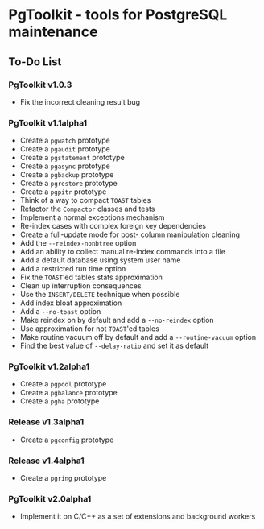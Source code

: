 # PgToolkit - tools for PostgreSQL maintenance

## To-Do List

### PgToolkit v1.0.3

- Fix the incorrect cleaning result bug

### PgToolkit v1.1alpha1

- Create a `pgwatch` prototype
- Create a `pgaudit` prototype
- Create a `pgstatement` prototype
- Create a `pgasync` prototype
- Create a `pgbackup` prototype
- Create a `pgrestore` prototype
- Create a `pgpitr` prototype
- Think of a way to compact `TOAST` tables
- Refactor the `Compactor` classes and tests
- Implement a normal exceptions mechanism
- Re-index cases with complex foreign key dependencies
- Create a full-update mode for post- column manipulation cleaning
- Add the `--reindex-nonbtree` option
- Add an ability to collect manual re-index commands into a file
- Add a default database using system user name
- Add a restricted run time option
- Fix the `TOAST`'ed tables stats approximation
- Clean up interruption consequences
- Use the `INSERT/DELETE` technique when possible
- Add index bloat approximation
- Add a `--no-toast` option
- Make reindex on by default and add a `--no-reindex` option
- Use approximation for not `TOAST`'ed tables
- Make routine vacuum off by default and add a `--routine-vacuum`
  option
- Find the best value of `--delay-ratio` and set it as default

### PgToolkit v1.2alpha1

- Create a `pgpool` prototype
- Create a `pgbalance` prototype
- Create a `pgha` prototype

### Release v1.3alpha1

- Create a `pgconfig` prototype

### Release v1.4alpha1

- Create a `pgring` prototype

### PgToolkit v2.0alpha1

- Implement it on C/C++ as a set of extensions and background workers
